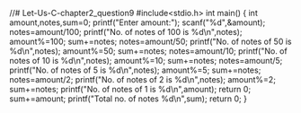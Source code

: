//# Let-Us-C-chapter2_question9
#include<stdio.h>
int main()
{
int amount,notes,sum=0;
printf("Enter amount:");
scanf("%d",&amount);
notes=amount/100;
printf("No. of notes of 100 is %d\n",notes);
amount%=100;
sum+=notes;
notes=amount/50;
printf("No. of notes of 50 is %d\n",notes);
amount%=50;
sum+=notes;
notes=amount/10;
printf("No. of notes of 10 is %d\n",notes);
amount%=10;
sum+=notes;
notes=amount/5;
printf("No. of notes of 5 is %d\n",notes);
amount%=5;
sum+=notes;
notes=amount/2;
printf("No. of notes of 2 is %d\n",notes);
amount%=2;
sum+=notes;
printf("No. of notes of 1 is %d\n",amount);
return 0;
sum+=amount;
printf("Total no. of notes %d\n",sum);
return 0;
}
